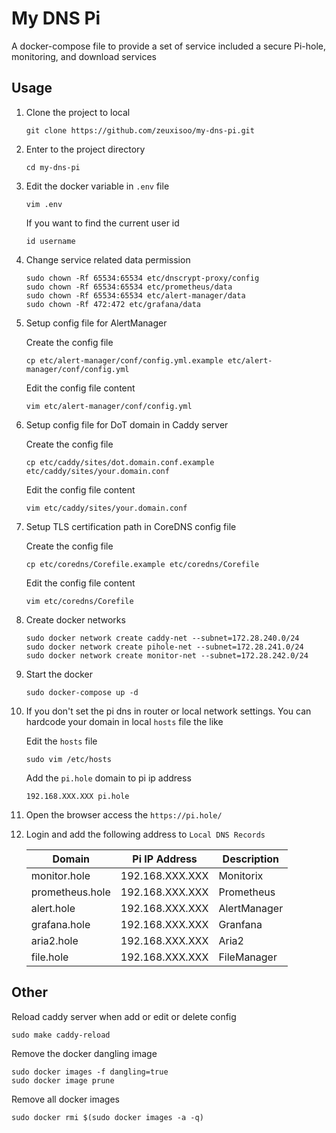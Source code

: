 # My DNS Pi

A docker-compose file to provide a set of service included a secure Pi-hole, monitoring, and download services

## Usage

1. Clone the project to local

    ```
    git clone https://github.com/zeuxisoo/my-dns-pi.git
    ```

2. Enter to the project directory

    ```
    cd my-dns-pi
    ```

3. Edit the docker variable in `.env` file

    ```
    vim .env
    ```

    If you want to find the current user id

    ```
    id username
    ```

4. Change service related data permission

    ```
    sudo chown -Rf 65534:65534 etc/dnscrypt-proxy/config
    sudo chown -Rf 65534:65534 etc/prometheus/data
    sudo chown -Rf 65534:65534 etc/alert-manager/data
    sudo chown -Rf 472:472 etc/grafana/data
    ```

6. Setup config file for AlertManager

    Create the config file

    ```
    cp etc/alert-manager/conf/config.yml.example etc/alert-manager/conf/config.yml
    ```

    Edit the config file content

    ```
    vim etc/alert-manager/conf/config.yml     
    ```

6. Setup config file for DoT domain in Caddy server

    Create the config file

    ```
    cp etc/caddy/sites/dot.domain.conf.example etc/caddy/sites/your.domain.conf
    ```

    Edit the config file content

    ```
    vim etc/caddy/sites/your.domain.conf
    ```

7. Setup TLS certification path in CoreDNS config file

    Create the config file

    ```
    cp etc/coredns/Corefile.example etc/coredns/Corefile
    ```

    Edit the config file content
    
    ```
    vim etc/coredns/Corefile
    ```

8. Create docker networks

    ```
    sudo docker network create caddy-net --subnet=172.28.240.0/24
    sudo docker network create pihole-net --subnet=172.28.241.0/24
    sudo docker network create monitor-net --subnet=172.28.242.0/24
    ```

9. Start the docker
    
    ```
    sudo docker-compose up -d
    ```

10. If you don't set the pi dns in router or local network settings. You can hardcode your domain in local `hosts` file the like

    Edit the `hosts` file

    ```
    sudo vim /etc/hosts
    ```

    Add the `pi.hole` domain to pi ip address
    
    ```
    192.168.XXX.XXX pi.hole
    ```

12. Open the browser access the `https://pi.hole/`

13. Login and add the following address to `Local DNS Records`

    | Domain          | Pi IP Address   | Description  |
    |-----------------|-----------------| ------------ |
    | monitor.hole    | 192.168.XXX.XXX | Monitorix    |
    | prometheus.hole | 192.168.XXX.XXX | Prometheus   |
    | alert.hole      | 192.168.XXX.XXX | AlertManager |
    | grafana.hole    | 192.168.XXX.XXX | Granfana     |
    | aria2.hole      | 192.168.XXX.XXX | Aria2        |
    | file.hole       | 192.168.XXX.XXX | FileManager  |

## Other

Reload caddy server when add or edit or delete config

    sudo make caddy-reload

Remove the docker dangling image

    sudo docker images -f dangling=true
    sudo docker image prune

Remove all docker images

    sudo docker rmi $(sudo docker images -a -q)
